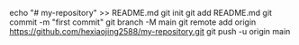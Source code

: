 echo "# my-repository" >> README.md
git init
git add README.md
git commit -m "first commit"
git branch -M main
git remote add origin https://github.com/hexiaojing2588/my-repository.git
git push -u origin main
